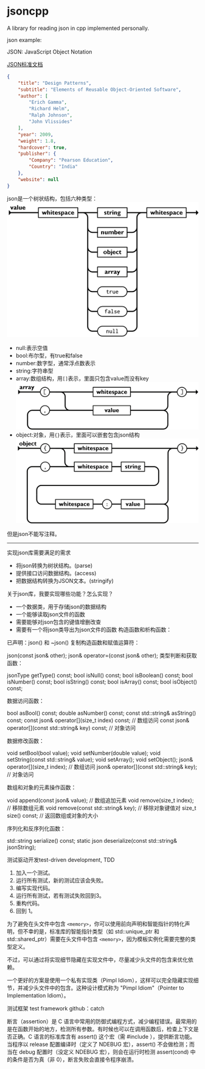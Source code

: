 # jsoncpp

A library for reading json in cpp implemented personally.

json example:

JSON: JavaScript Object Notation

[JSON标准文档](https://www.json.org/json-zh.html)

```JSON
{
    "title": "Design Patterns",
    "subtitle": "Elements of Reusable Object-Oriented Software",
    "author": [
        "Erich Gamma",
        "Richard Helm",
        "Ralph Johnson",
        "John Vlissides"
    ],
    "year": 2009,
    "weight": 1.8,
    "hardcover": true,
    "publisher": {
        "Company": "Pearson Education",
        "Country": "India"
    },
    "website": null
}
```

json是一个树状结构，包括六种类型：
![value](value.png)

* null:表示空值
* bool:布尔型，有true和false
* number:数字型，通常浮点数表示
* string:字符串型
* array:数组结构，用`[]`表示，里面只包含value而没有key
![array](array.png)
* object:对象，用`{}`表示，里面可以嵌套包含json结构
![object](object.png)

但是json不能写注释。

---

实现json库需要满足的需求

* 将json转换为树状结构。(parse)
* 提供接口访问数据结构。(access)
* 把数据结构转换为JSON文本。(stringify)

关于json库，我要实现哪些功能？怎么实现？

* 一个数据类，用于存储json的数据结构
* 一个能够读取json文件的函数
* 需要能够对json包含的键值增删改查
* 需要有一个将json类导出为json文件的函数
构造函数和析构函数：

已声明：json() 和 ~json()
复制构造函数和赋值运算符：

json(const json& other);
json& operator=(const json& other);
类型判断和获取函数：

jsonType getType() const;
bool isNull() const;
bool isBoolean() const;
bool isNumber() const;
bool isString() const;
bool isArray() const;
bool isObject() const;

数据访问函数：

bool asBool() const;
double asNumber() const;
const std::string& asString() const;
const json& operator[](size_t index) const; // 数组访问
const json& operator[](const std::string& key) const; // 对象访问

数据修改函数：

void setBool(bool value);
void setNumber(double value);
void setString(const std::string& value);
void setArray();
void setObject();
json& operator[](size_t index); // 数组访问
json& operator[](const std::string& key); // 对象访问

数组和对象的元素操作函数：

void append(const json& value); // 数组追加元素
void remove(size_t index); // 移除数组元素
void remove(const std::string& key); // 移除对象键值对
size_t size() const; // 返回数组或对象的大小

序列化和反序列化函数：

std::string serialize() const;
static json deserialize(const std::string& jsonString);

测试驱动开发test-driven development, TDD

1. 加入一个测试。
2. 运行所有测试，新的测试应该会失败。
3. 编写实现代码。
4. 运行所有测试，若有测试失败回到3。
5. 重构代码。
6. 回到 1。



为了避免在头文件中包含 `<memory>`，你可以使用前向声明和智能指针的特化声明，但不幸的是，标准库的智能指针类型（如 std::unique_ptr 和 std::shared_ptr）需要在头文件中包含 `<memory>`，因为模板实例化需要完整的类型定义。

不过，可以通过将实现细节隐藏在实现文件中，尽量减少头文件的包含来优化依赖。

一个更好的方案是使用一个私有实现类（Pimpl Idiom），这样可以完全隐藏实现细节，并减少头文件中的包含。这种设计模式称为 "Pimpl Idiom"（Pointer to Implementation Idiom）。

测试框架 test framework  github：catch

断言（assertion）是 C 语言中常用的防御式编程方式，减少编程错误。最常用的是在函数开始的地方，检测所有参数。有时候也可以在调用函数后，检查上下文是否正确。C 语言的标准库含有 assert() 这个宏（需 #include ），提供断言功能。当程序以 release 配置编译时（定义了 NDEBUG 宏），assert() 不会做检测；而当在 debug 配置时（没定义 NDEBUG 宏），则会在运行时检测 assert(cond) 中的条件是否为真（非 0），断言失败会直接令程序崩溃。